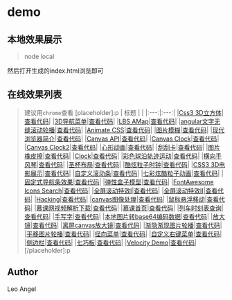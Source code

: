# demo
## 本地效果展示
> node local

然后打开生成的index.html浏览即可

## 在线效果列表
> 建议用`chrome`查看
[placeholder]:p
| 标题 |  |
|:---:|:---:|
|[Css3 3D立方体](https://demo.luckyw.cn/code.html?path=3d-cube)|[查看代码](https://github.com/leoyaojy/demo/tree/master/src/3d-cube)|
|[3D导航菜单](https://demo.luckyw.cn/code.html?path=3d-navbar)|[查看代码](https://github.com/leoyaojy/demo/tree/master/src/3d-navbar)|
|[LBS AMap](https://demo.luckyw.cn/code.html?path=amap)|[查看代码](https://github.com/leoyaojy/demo/tree/master/src/amap)|
|[angular文字无缝滚动轮播](https://demo.luckyw.cn/code.html?path=angular-list-scroll)|[查看代码](https://github.com/leoyaojy/demo/tree/master/src/angular-list-scroll)|
|[Animate CSS](https://demo.luckyw.cn/code.html?path=animate-css)|[查看代码](https://github.com/leoyaojy/demo/tree/master/src/animate-css)|
|[图片模糊](https://demo.luckyw.cn/code.html?path=blur-img)|[查看代码](https://github.com/leoyaojy/demo/tree/master/src/blur-img)|
|[现代浏览器简介](https://demo.luckyw.cn/code.html?path=bs-demo)|[查看代码](https://github.com/leoyaojy/demo/tree/master/src/bs-demo)|
|[Canvas API](https://demo.luckyw.cn/code.html?path=canvas-api)|[查看代码](https://github.com/leoyaojy/demo/tree/master/src/canvas-api)|
|[Canvas Clock](https://demo.luckyw.cn/code.html?path=canvas-clock)|[查看代码](https://github.com/leoyaojy/demo/tree/master/src/canvas-clock)|
|[Canvas Clock2](https://demo.luckyw.cn/code.html?path=canvas-clock2)|[查看代码](https://github.com/leoyaojy/demo/tree/master/src/canvas-clock2)|
|[心形动画](https://demo.luckyw.cn/code.html?path=canvas-heart)|[查看代码](https://github.com/leoyaojy/demo/tree/master/src/canvas-heart)|
|[刮刮卡](https://demo.luckyw.cn/code.html?path=clip-card)|[查看代码](https://github.com/leoyaojy/demo/tree/master/src/clip-card)|
|[图片橡皮擦](https://demo.luckyw.cn/code.html?path=clip-img)|[查看代码](https://github.com/leoyaojy/demo/tree/master/src/clip-img)|
|[Clock](https://demo.luckyw.cn/code.html?path=clock)|[查看代码](https://github.com/leoyaojy/demo/tree/master/src/clock)|
|[彩色球沿轨迹运动](https://demo.luckyw.cn/code.html?path=color-ball-canvas)|[查看代码](https://github.com/leoyaojy/demo/tree/master/src/color-ball-canvas)|
|[横向手风琴](https://demo.luckyw.cn/code.html?path=comic-mztkn)|[查看代码](https://github.com/leoyaojy/demo/tree/master/src/comic-mztkn)|
|[圣杯布局](https://demo.luckyw.cn/code.html?path=common-layout)|[查看代码](https://github.com/leoyaojy/demo/tree/master/src/common-layout)|
|[酷炫粒子时钟](https://demo.luckyw.cn/code.html?path=cool-clock)|[查看代码](https://github.com/leoyaojy/demo/tree/master/src/cool-clock)|
|[CSS3 3D电影展示](https://demo.luckyw.cn/code.html?path=css3-3d-movie-show)|[查看代码](https://github.com/leoyaojy/demo/tree/master/src/css3-3d-movie-show)|
|[自定义滚动条](https://demo.luckyw.cn/code.html?path=custom-scroll-bar)|[查看代码](https://github.com/leoyaojy/demo/tree/master/src/custom-scroll-bar)|
|[七彩炫酷粒子动画](https://demo.luckyw.cn/code.html?path=dots-animate)|[查看代码](https://github.com/leoyaojy/demo/tree/master/src/dots-animate)|
|[固定式导航条效果](https://demo.luckyw.cn/code.html?path=fixed-navigation-bar)|[查看代码](https://github.com/leoyaojy/demo/tree/master/src/fixed-navigation-bar)|
|[弹性盒子模型](https://demo.luckyw.cn/code.html?path=flexbox)|[查看代码](https://github.com/leoyaojy/demo/tree/master/src/flexbox)|
|[FontAwesome Icons Search](https://demo.luckyw.cn/code.html?path=fontawesome-icon)|[查看代码](https://github.com/leoyaojy/demo/tree/master/src/fontawesome-icon)|
|[全屏滚动特效I](https://demo.luckyw.cn/code.html?path=fullpage-demo-1)|[查看代码](https://github.com/leoyaojy/demo/tree/master/src/fullpage-demo-1)|
|[全屏滚动特效Ⅱ](https://demo.luckyw.cn/code.html?path=fullpage-demo-2)|[查看代码](https://github.com/leoyaojy/demo/tree/master/src/fullpage-demo-2)|
|[Hacking](https://demo.luckyw.cn/code.html?path=hacker)|[查看代码](https://github.com/leoyaojy/demo/tree/master/src/hacker)|
|[canvas图像处理](https://demo.luckyw.cn/code.html?path=image-process)|[查看代码](https://github.com/leoyaojy/demo/tree/master/src/image-process)|
|[鼠标悬浮移动](https://demo.luckyw.cn/code.html?path=img-mouse-hover-change)|[查看代码](https://github.com/leoyaojy/demo/tree/master/src/img-mouse-hover-change)|
|[慕课网视频解析下载](https://demo.luckyw.cn/code.html?path=imooc-download-video)|[查看代码](https://github.com/leoyaojy/demo/tree/master/src/imooc-download-video)|
|[慕课首页](https://demo.luckyw.cn/code.html?path=imooc-index)|[查看代码](https://github.com/leoyaojy/demo/tree/master/src/imooc-index)|
|[列车时刻表查询](https://demo.luckyw.cn/code.html?path=jqm-demo)|[查看代码](https://github.com/leoyaojy/demo/tree/master/src/jqm-demo)|
|[手写字](https://demo.luckyw.cn/code.html?path=learn-to-write-a-word)|[查看代码](https://github.com/leoyaojy/demo/tree/master/src/learn-to-write-a-word)|
|[本地图片转base64编码数据](https://demo.luckyw.cn/code.html?path=local-img-to-base64)|[查看代码](https://github.com/leoyaojy/demo/tree/master/src/local-img-to-base64)|
|[放大镜](https://demo.luckyw.cn/code.html?path=magnify-img)|[查看代码](https://github.com/leoyaojy/demo/tree/master/src/magnify-img)|
|[离屏canvas放大镜](https://demo.luckyw.cn/code.html?path=offcanvas-magnifier)|[查看代码](https://github.com/leoyaojy/demo/tree/master/src/offcanvas-magnifier)|
|[渐隐渐现图片轮播](https://demo.luckyw.cn/code.html?path=pic-carousel-demo-1)|[查看代码](https://github.com/leoyaojy/demo/tree/master/src/pic-carousel-demo-1)|
|[平移图片轮播](https://demo.luckyw.cn/code.html?path=pic-carousel-demo-2)|[查看代码](https://github.com/leoyaojy/demo/tree/master/src/pic-carousel-demo-2)|
|[径向菜单](https://demo.luckyw.cn/code.html?path=radial-menu)|[查看代码](https://github.com/leoyaojy/demo/tree/master/src/radial-menu)|
|[自定义右键菜单](https://demo.luckyw.cn/code.html?path=right-menu)|[查看代码](https://github.com/leoyaojy/demo/tree/master/src/right-menu)|
|[侧边栏](https://demo.luckyw.cn/code.html?path=sidebar)|[查看代码](https://github.com/leoyaojy/demo/tree/master/src/sidebar)|
|[七巧板](https://demo.luckyw.cn/code.html?path=tangram)|[查看代码](https://github.com/leoyaojy/demo/tree/master/src/tangram)|
|[Velocity Demo](https://demo.luckyw.cn/code.html?path=velocity)|[查看代码](https://github.com/leoyaojy/demo/tree/master/src/velocity)|
[/placeholder]:p

## Author
Leo Angel
